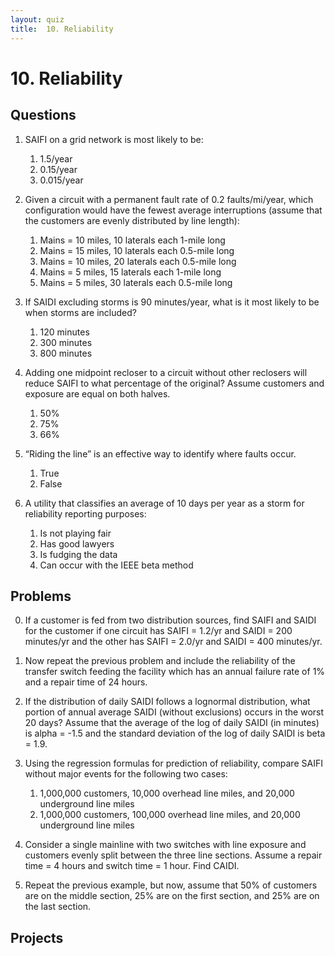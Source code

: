 ```yaml
---
layout: quiz
title:  10. Reliability
---
```


# 10. Reliability

## Questions

1. SAIFI on a grid network is most likely to be:

   1. 1\.5/year
   2. 0\.15/year
   3. 0\.015/year
   
1. Given a circuit with a permanent fault rate of 0.2 faults/mi/year,
   which configuration would have the fewest average interruptions
   (assume that the customers are evenly distributed by line length):
   
   1. Mains = 10 miles, 10 laterals each 1-mile long
   2. Mains = 15 miles, 10 laterals each 0.5-mile long
   3. Mains = 10 miles, 20 laterals each 0.5-mile long
   4. Mains = 5 miles, 15 laterals each 1-mile long
   5. Mains = 5 miles, 30 laterals each 0.5-mile long
   
1. If SAIDI excluding storms is 90 minutes/year, what is it most
   likely to be when storms are included?
   
   1. 120 minutes
   2. 300 minutes
   3. 800 minutes
   
1. Adding one midpoint recloser to a circuit without other reclosers
   will reduce SAIFI to what percentage of the original? Assume
   customers and exposure are equal on both halves.
   
   1. 50%
   2. 75%
   3. 66%
   
1. “Riding the line” is an effective way to identify where faults
   occur.
   
   1. True
   2. False
   
1. A utility that classifies an average of 10 days per year as a storm
   for reliability reporting purposes:
   
   1. Is not playing fair
   1. Has good lawyers
   1. Is fudging the data
   1. Can occur with the IEEE beta method




## Problems

0. If a customer is fed from two distribution sources, find SAIFI and
   SAIDI for the customer if one circuit has SAIFI = 1.2/yr and SAIDI
   = 200 minutes/yr and the other has SAIFI = 2.0/yr and SAIDI = 400
   minutes/yr.

0. Now repeat the previous problem and include the reliability of the
   transfer switch feeding the facility which has an annual failure
   rate of 1% and a repair time of 24 hours.

0. If the distribution of daily SAIDI follows a lognormal
   distribution, what portion of annual average SAIDI (without
   exclusions) occurs in the worst 20 days? Assume that the average of
   the log of daily SAIDI (in minutes) is alpha = -1.5 and the
   standard deviation of the log of daily SAIDI is beta = 1.9.

0. Using the regression formulas for prediction of reliability,
   compare SAIFI without major events for the following two cases:

   1. 1,000,000 customers, 10,000 overhead line miles, and 20,000
      underground line miles
   1. 1,000,000 customers, 100,000 overhead line miles, and 20,000
      underground line miles

0. Consider a single mainline with two switches with line exposure and
   customers evenly split between the three line sections. Assume a
   repair time = 4 hours and switch time = 1 hour. Find CAIDI.

0. Repeat the previous example, but now, assume that 50% of customers
   are on the middle section, 25% are on the first section, and 25%
   are on the last section. 

## Projects

